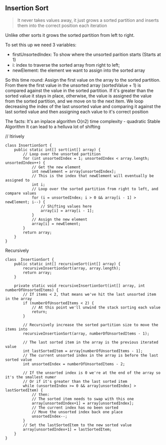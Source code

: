 ## Insertion Sort

> It never takes values away, it just grows a sorted partition
> and inserts them into the correct position each iteration

Unlike other sorts it grows the sorted partition from left to right.

To set this up we need 3 variables:

- firstUnsortedIndex: To show where the unsorted parition starts (Starts at 1)
- i: index to traverse the sorted array from right to left;
- newElement: the element we want to assign into the sorted array

So this time round: 
Assign the first value on the array to the sorted partition.
From there the first value in the unsorted array (sortedValue + 1) is compared against the value in the sorted partition.
If it's greater than the sorted value it stays in place, otherwise, the value is assigned the value from the sorted partition, and we move on to the next item.
We loop decreasing the index of the last unsorted value and comparing it against the last sorted value and then assigning each value to it's correct position

The facts:
It's an inplace algorithm
O(n2) time complexity - quadratic
Stable Algorithm
It can lead to a helluva lot of shifting

// Itirively
```
class InsertionSort {
    public static int[] sort(int[] array) {
        // Loop over the unsorted partition
        for (int unsortedIndex = 1; unsortedIndex < array.length; unsortedIndex++) {
            // Get the new element
            int newElement = array[unsortedIndex];
            // This is the index that newElement will eventually be assigned to
            int i;
            // Loop over the sorted partition from right to left, and compare values
            for (i = unsortedIndex; i > 0 && array[i - 1] > newElement; i--) {
                // Shifting values here
                array[i] = array[i - 1];
            }
            // Assign the new element
            array[i] = newElement;
        }
        return array;
    }
}
```

Recursively
```
class  InsertionSort {
    public static int[] recursiveSort(int[] array) {
        recursiveInsertionSort(array, array.length);
        return array;
    }

    private static void recursiveInsertionSort(int[] array, int numberOfUnsortedItems) {
        // If items < 2, that means we've hit the last unsorted item in the array
        if (numberOfUnsortedItems < 2) {
            // At this point we'll unwind the stack sorting each value
            return;
        }

        // Recursively increase the sorted partition size to move the items into
        recursiveInsertionSort(array, numberOfUnsortedItems - 1);

        // The last sorted item in the array is the previous iterated value
        int lastSortedItem = array[numberOfUnsortedItems - 1];
        // The current unsorted index in the array is before the last sorted value
        int unsortedIndex = numberOfUnsortedItems - 2;

        // If the unsorted index is 0 we're at the end of the array so it's the smallest numer
        // Or if it's greater than the last sorted item
        while (unsortedIndex >= 0 && array[unsortedIndex] > lastSortedItem) {
            // then:
            // The sorted item needs to swap with this one
            array[unsortedIndex+1] = array[unsortedIndex];
            // The current index has no been sorted
            // Move the unsorted index back one place
            unsortedIndex--;
        }
        // Set the lastSortedItem to the new sorted value
        array[unsortedIndex+1] = lastSortedItem;
    }
}
```
